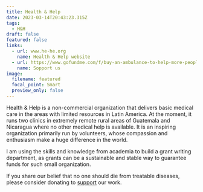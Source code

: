 ```yaml
---
title: Health & Help
date: 2023-03-14T20:43:23.315Z
tags:
  - H&H
draft: false
featured: false
links:
  - url: www.he-he.org
    name: Health & Help website
  - url: https://www.gofundme.com/f/buy-an-ambulance-to-help-more-people
    name: Sopport us
image:
  filename: featured
  focal_point: Smart
  preview_only: false
---
```

Health & Help is a non-commercial organization that delivers basic medical care in the areas with limited resources in Latin America. At the moment, it runs two clinics in extremely remote rural areas of Guatemala and Nicaragua where no other medical help is available. It is an inspiring organization primarily run by volunteers, whose compassion and enthusiasm make a huge difference in the world.

I am using the skills and knowledge from academia to build a grant writing department, as grants can be a sustainable and stable way to guarantee funds for such small organization.

If you share our belief that no one should die from treatable diseases, please consider donating to [support](https://he-he.org/#block-8) our work.